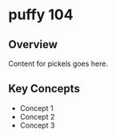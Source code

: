 # puffy 104

## Overview

Content for pickels goes here.

## Key Concepts

- Concept 1
- Concept 2
- Concept 3
